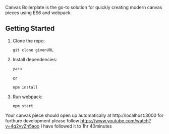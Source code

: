 Canvas Boilerplate is the go-to solution for quickly creating modern canvas pieces using ES6 and webpack.

## Getting Started

1.  Clone the repo:

        git clone givenURL

2.  Install dependencies:

        yarn

    or

        npm install

3.  Run webpack:

        npm start

Your canvas piece should open up automatically at http://localhost:3000 for furthure development please follow https://www.youtube.com/watch?v=4q2vvZn5aoo
I have followed it to 1hr 40minutes 
